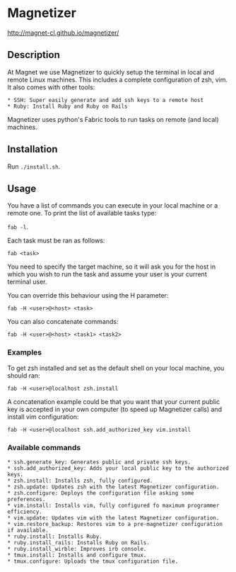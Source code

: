 # Magnetizer

http://magnet-cl.github.io/magnetizer/

## Description
At Magnet we use Magnetizer to quickly setup the terminal in local and remote Linux machines. This includes a complete configuration of zsh, vim.
It also comes with other tools:

    * SSH: Super easily generate and add ssh keys to a remote host
    * Ruby: Install Ruby and Ruby on Rails

Magnetizer uses python's Fabric tools to run tasks on remote (and local) machines.

## Installation

Run `./install.sh`.

## Usage
You have a list of commands you can execute in your local machine or a remote one. To print the list of available tasks type:

`fab -l`.

Each task must be ran as follows:

`fab <task>`

You need to specify the target machine, so it will ask you for the host in which you wish to run the task and assume your user is your current terminal user.

You can override this behaviour using the H parameter:

`fab -H <user>@<host> <task>`

You can also concatenate commands:

`fab -H <user>@<host> <task1> <task2>`

### Examples
To get zsh installed and set as the default shell on your local machine, you should ran:

`fab -H <user>@localhost zsh.install `

A concatenation example could be that you want that your current public key is accepted in your own computer (to speed up Magnetizer calls) and install vim configuration:

`fab -H <user>@localhost ssh.add_authorized_key vim.install`

### Available commands

    * ssh.generate_key: Generates public and private ssh keys.
    * ssh.add_authorized_key: Adds your local public key to the authorized keys.
    * zsh.install: Installs zsh, fully configured.
    * zsh.update: Updates zsh with the latest Magnetizer configuration.
    * zsh.configure: Deploys the configuration file asking some preferences.
    * vim.install: Installs vim, fully configured fo maximum programmer efficiency.
    * vim.update: Updates vim with the latest Magnetizer configuration.
    * vim.restore_backup: Restores vim to a pre-magnetizer configuration if available.
    * ruby.install: Installs Ruby.
    * ruby.install_rails: Installs Ruby on Rails.
    * ruby.install_wirble: Improves irb console.
    * tmux.install: Installs and configure tmux.
    * tmux.configure: Uploads the tmux configuration file.
